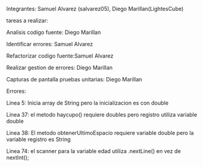 Integrantes: Samuel Alvarez (salvarez05), 
Diego Marillan(LightesCube)

tareas a realizar:

Analisis codigo fuente: Diego Marillan

Identificar errores: Samuel Alvarez

Refactorizar codigo fuente:Samuel Alvarez

Realizar gestion de errores: Diego Marillan

Capturas de pantalla pruebas unitarias: Diego Marillan


Errores: 

Linea 5: Inicia array de String pero la inicializacion es con double

Linea 37: el metodo haycupo() requiere doubles pero registro utiliza variable double

Linea 38: El metodo obtenerUltimoEspacio requiere variable double pero la variable registro es String

Linea 74: el scanner para la variable edad utiliza .nextLine()
en vez de nextInt();
